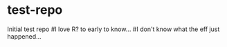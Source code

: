 # test-repo
Initial test repo
#I love R? to early to know...
#I don't know what the eff just happened...